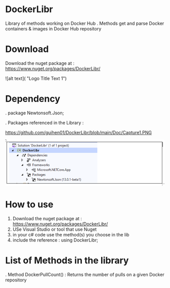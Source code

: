 # DockerLibr

Library of methods working on Docker Hub . Methods get and parse Docker containers & images in Docker Hub repository

# Download

Download the nuget package at : https://www.nuget.org/packages/DockerLibr/

![alt text]( "Logo Title Text 1")


# Dependency 
 
. package Newtonsoft.Json;

. Packages referenced in the Library :

https://github.com/guihen01/DockerLibr/blob/main/Doc/Capture1.PNG

![alt text](https://github.com/guihen01/DockerLibr/blob/main/Doc/Capture1.PNG "Logo Title Text 1")

# How to use 

1. Download the nuget package at : https://www.nuget.org/packages/DockerLibr/
2. USe Visual Studio or tool that use Nuget
3. in your c# code use the method(s) you choose in the lib
4. include the reference : using DockerLibr;


# List of Methods in the library 

. Method DockerPullCount()  : Returns the number of pulls on a given Docker repository

